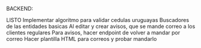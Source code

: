 BACKEND:

LISTO
Implementar algoritmo para validar cedulas uruguayas
Buscadores de las entidades basicas
Al editar y crear avisos, que se mande correo a los clientes regulares
Para avisos, hacer endpoint de volver a mandar por correo
Hacer plantilla HTML para correos y probar mandarlo

